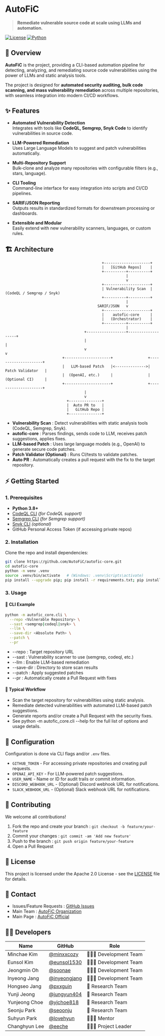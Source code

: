 # AutoFiC

> **Remediate vulnerable source code at scale using LLMs and automation.**

[![License](https://img.shields.io/github/license/AutoFiC/autofic-core)](./LICENSE)
[![Python](https://img.shields.io/badge/python-3.8+-blue.svg)](https://www.python.org/)


## 🚀 Overview

**AutoFiC** is the project, providing a CLI-based automation pipeline for detecting, analyzing, and remediating source code vulnerabilities using the power of LLMs and static analysis tools.

The project is designed for **automated security auditing, bulk code scanning, and mass vulnerability remediation** across multiple repositories, with seamless integration into modern CI/CD workflows.


## ✨ Features

- **Automated Vulnerability Detection**  
  Integrates with tools like **CodeQL, Semgrep, Snyk Code** to identify vulnerabilities in source code.

- **LLM-Powered Remediation**  
  Uses Large Language Models to suggest and patch vulnerabilities automatically.

- **Multi-Repository Support**  
  Bulk-clone and analyze many repositories with configurable filters (e.g., stars, language).

- **CLI Tooling**  
  Command-line interface for easy integration into scripts and CI/CD pipelines.

- **SARIF/JSON Reporting**  
  Outputs results in standardized formats for downstream processing or dashboards.

- **Extensible and Modular**  
  Easily extend with new vulnerability scanners, languages, or custom rules.


## 🏗️ Architecture

```
                                            +---------------------+
                                            |   [GitHub Repos]    |
                                            +----------+----------+
                                                       |
                                                       v
                                            +---------------------+
                                            | Vulnerability Scan  |   (CodeQL / Semgrep / Snyk)
                                            +----------+----------+
                                                       |
                                          SARIF/JSON   v
                                            +---------------------+
                                            |    autofic-core     |
                                            |   (Orchestrator)    |
                                            +----------+----------+
                                                       |
                                    +------------------+-------------------+
                                    |                                      |
                                    v                                      v
                          +---------------------+                +---------------------+
                          |   LLM-based Patch   |<-------------->|   Patch Validator   |
                          |  (OpenAI, etc.)     |                |   (Optional CI)     |
                          +---------------------+                +---------------------+
                                    |
                                    v
                            +---------------+
                            |  Auto PR to   |
                            |   GitHub Repo |
                            +---------------+
```
- **Vulnerability Scan** : Detect vulnerabilities with static analysis tools (CodeQL, Semgrep, Snyk).
- **autofic-core** : Parses findings, sends code to LLM, receives patch suggestions, applies fixes.
- **LLM-based Patch** : Uses large language models (e.g., OpenAI) to generate secure code patches.
- **Patch Validator (Optional)** : Runs CI/tests to validate patches.
- **Auto PR** : Automatically creates a pull request with the fix to the target repository.


## ⚡ Getting Started

### 1. Prerequisites

- **Python 3.8+**
- [CodeQL CLI](https://codeql.github.com/docs/codeql-cli/) *(for CodeQL support)*
- [Semgrep CLI](https://semgrep.dev/docs/cli/) *(for Semgrep support)*
- [Snyk CLI](https://docs.snyk.io/snyk-cli/install-the-snyk-cli) *(optional)*
- GitHub Personal Access Token (if accessing private repos)

### 2. Installation

Clone the repo and install dependencies:

```bash
git clone https://github.com/AutoFiC/autofic-core.git
cd autofic-core
python -m venv .venv
source .venv/bin/activate   # (Windows: .venv\Scripts\activate)
pip install --upgrade pip; pip install -r requirements.txt; pip install -e .;
````

### 3. Usage

#### 🚦 CLI Example


```bash
python -m autofic_core.cli \
  --repo <Vulnerable Repository> \
  --sast <semgrep|codeql|snyk> \
  --llm \
  --save-dir <Absolute Path> \
  --patch \
  --pr
```

- --repo : Target repository URL
- --sast : Vulnerability scanner to use (semgrep, codeql, etc.)
- --llm : Enable LLM-based remediation
- --save-dir : Directory to store scan results
- --patch : Apply suggested patches
- --pr : Automatically create a Pull Request with fixes

#### 🔄 Typical Workflow
- Scan the target repository for vulnerabilities using static analysis.
- Remediate detected vulnerabilities with automated LLM-based patch suggestions.
- Generate reports and/or create a Pull Request with the security fixes.
- See python -m autofic_core.cli --help for the full list of options and usage details.


## 🧩 Configuration

Configuration is done via CLI flags and/or `.env` files.

* `GITHUB_TOKEN` - For accessing private repositories and creating pull requests.
* `OPENAI_API_KEY` - For LLM-powered patch suggestions.
* `USER_NAME` - Name or ID for audit trails or commit information.
* `DISCORD_WEBHOOK_URL` - (Optional) Discord webhook URL for notifications.
* `SLACK_WEBHOOK_URL` - (Optional) Slack webhook URL for notifications.


## 🤝 Contributing

We welcome all contributions!

1. Fork the repo and create your branch : `git checkout -b feature/your-feature`
2. Commit your changes : `git commit -am 'Add new feature'`
3. Push to the branch : `git push origin feature/your-feature`
4. Open a Pull Request


## 📄 License

This project is licensed under the Apache 2.0 License - see the [LICENSE](https://github.com/AutoFiC/autofic-core/blob/dev/LICENSE) file for details.


## 🙋 Contact

* Issues/Feature Requests : [GitHub Issues](https://github.com/AutoFiC/autofic-core/issues)
* Main Team : [AutoFiC Organization](https://github.com/AutoFiC)
* Main Page : [AutoFiC Official](https://autofic.github.io)


## 👨‍💻 Developers

| Name | GitHub | Role |
|------|--------|------|
| Minchae Kim | [@minxxcozy](https://github.com/minxxcozy) | 👩🏻‍💻 Development Team |
| Eunsol Kim | [@eunsol1530](https://github.com/eunsol1530) | 👩🏻‍💻 Development Team |
| Jeongmin Oh | [@soonae](https://github.com/soonnae) | 👩🏻‍💻 Development Team |
| Inyeong Jang | [@inyeongjang](https://github.com/inyeongjang) | 👩🏻‍💻 Development Team |
| Hongseo Jang | [@pxxguin](https://github.com/pxxguin) | 🔬 Research Team |
| Yunji Jeong | [@jungyun404](https://github.com/jungyun404) | 🔬 Research Team |
| Yunjeong Choe | [@yjchoe818](https://github.com/yjchoe818) | 🔬 Research Team |
| Seonju Park | [@seoonju](https://github.com/seoonju) | 🔬 Research Team |
| Suhyun Park | [@lovehyun](https://github.com/lovehyun) | 👨🏻‍🏫 Mentor |
| Changhyun Lee | [@eeche](https://github.com/eeche) | 👨🏻‍🏫 Project Leader |